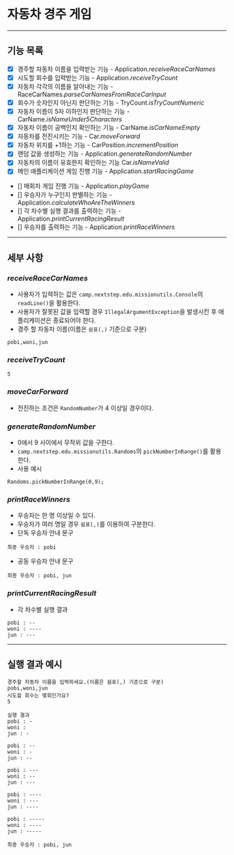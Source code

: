 # 자동차 경주 게임

---

## 기능 목록

- [X] 경주할 자동차 이름을 입력받는 기능 - Application.*receiveRaceCarNames*
- [X] 시도할 회수를 입력받는 기능 - Application.*receiveTryCount*
- [X] 자동차 각각의 이름을 알아내는 기능 - RaceCarNames.*parseCarNamesFromRaceCarInput*
- [X] 회수가 숫자인지 아닌지 판단하는 기능 - TryCount.*isTryCountNumeric*
- [X] 자동차 이름이 5자 이하인지 판단하는 기능 - CarName.*isNameUnder5Characters*
- [X] 자동차 이름이 공백인지 확인하는 기능 - CarName.*isCarNameEmpty*
- [X] 자동차를 전진시키는 기능 - Car.*moveForward*
- [X] 자동차 위치를 +1하는 기능 - CarPosition.*incrementPosition*
- [X] 랜덤 값을 생성하는 기능 - Application.*generateRandomNumber*
- [X] 자동차의 이름이 유효한지 확인하는 기능 Car.*isNameValid*
- [X] 메인 애플리케이션 게임 진행 기능 - Application.*startRacingGame*
- [] 매회차 게임 진행 기능 - Application.*playGame*
- [] 우승자가 누구인지 판별하는 기능 - Application.*calculateWhoAreTheWinners*
- [] 각 차수별 실행 결과를 출력하는 기능 - Application.*printCurrentRacingResult*
- [] 우승자를 출력하는 기능 - Application.*printRaceWinners*

---

## 세부 사항

### *receiveRaceCarNames*
- 사용자가 입력하는 값은 `camp.nextstep.edu.missionutils.Console`의 `readLine()`을 활용한다.
- 사용자가 잘못된 값을 입력할 경우 `IllegalArgumentException`을 발생시킨 후 애플리케이션은 종료되어야 한다.
- 경주 할 자동차 이름(이름은 `쉼표(,)` 기준으로 구분)
```
pobi,woni,jun
```

### *receiveTryCount*
```
5
```

### *moveCarForward*
- 전진하는 조건은 `RandomNumber`가 4 이상일 경우이다.

### *generateRandomNumber*
- 0에서 9 사이에서 무작위 값을 구한다.
- `camp.nextstep.edu.missionutils.Randoms`의 `pickNumberInRange()`를 활용한다.
- 사용 예시
```
Randoms.pickNumberInRange(0,9);
```

### *printRaceWinners*
- 우승자는 한 명 이상일 수 있다.
- 우승자가 여러 명일 경우 `쉼표(,)`를 이용하여 구분한다.
- 단독 우승자 안내 문구
```
최종 우승자 : pobi
```
- 공동 우승자 안내 문구
```
최종 우승자 : pobi, jun
```

### *printCurrentRacingResult*
- 각 차수별 실행 결과
```
pobi : --
woni : ----
jun : ---
```

---

## 실행 결과 예시

```
경주할 자동차 이름을 입력하세요.(이름은 쉼표(,) 기준으로 구분)
pobi,woni,jun
시도할 회수는 몇회인가요?
5

실행 결과
pobi : -
woni : 
jun : -

pobi : --
woni : -
jun : --

pobi : ---
woni : --
jun : ---

pobi : ----
woni : ---
jun : ----

pobi : -----
woni : ----
jun : -----

최종 우승자 : pobi, jun
```